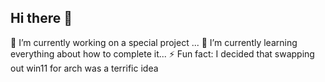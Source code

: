 ## Hi there 👋

<!--
**ferou-t4/ferou-t4** is a ✨ _special_ ✨ repository because its `README.md` (this file) appears on your GitHub profile.

Here are some ideas to get you started:
-->

🔭 I’m currently working on a special project ...
🌱 I’m currently learning everything about how to complete it...
⚡ Fun fact: I decided that swapping out win11 for arch was a terrific idea

